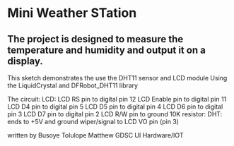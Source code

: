 #  Mini Weather STation

##  The project is designed to measure the temperature and humidity and output it on a display.

  This sketch demonstrates the use the DHT11 sensor and LCD module
  Using the LiquidCrystal and DFRobot_DHT11 library

  The circuit:
  LCD:
   LCD RS pin to digital pin 12
   LCD Enable pin to digital pin 11
   LCD D4 pin to digital pin 5
   LCD D5 pin to digital pin 4
   LCD D6 pin to digital pin 3
   LCD D7 pin to digital pin 2
   LCD R/W pin to ground
   10K resistor:
  DHT:
   ends to +5V and ground
   wiper/signal to LCD VO pin (pin 3)

  written by Busoye Tolulope Matthew 
  GDSC UI Hardware/IOT


